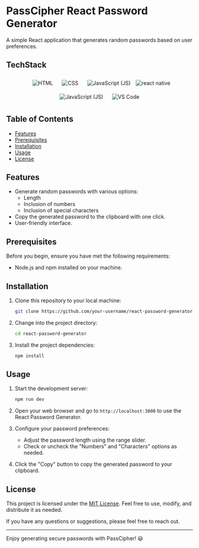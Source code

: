 # PassCipher React Password Generator

A simple React application that generates random passwords based on user preferences.

## TechStack
<p align="center">
  <img src="https://img.icons8.com/color/96/000000/html-5.png" alt="HTML" style="margin: 10px;">
  <img src="https://img.icons8.com/color/96/000000/css3.png" alt="CSS" style="margin: 10px;">
  <img src="https://img.icons8.com/color/96/000000/javascript.png" alt="JavaScript (JS)" style="margin: 10px;">
  <img src="https://img.icons8.com/color/96/000000/react-native.png" alt="react native" style="margin: 0px;">
  <img src="https://img.icons8.com/color/96/000000/tailwindcss.png" alt="JavaScript (JS)" style="margin: 10px;">
  <img src="https://img.icons8.com/color/96/000000/visual-studio-code-2019.png" alt="VS Code" style="margin: 10px;">
</p>
  
## Table of Contents

- [Features](#features)
- [Prerequisites](#prerequisites)
- [Installation](#installation)
- [Usage](#usage)
- [License](#license)

## Features

- Generate random passwords with various options:
  - Length
  - Inclusion of numbers
  - Inclusion of special characters
- Copy the generated password to the clipboard with one click.
- User-friendly interface.

## Prerequisites

Before you begin, ensure you have met the following requirements:

- Node.js and npm installed on your machine.

## Installation

1. Clone this repository to your local machine:

   ```bash
   git clone https://github.com/your-username/react-password-generator.git
   ```

2. Change into the project directory:

   ```bash
   cd react-password-generator
   ```

3. Install the project dependencies:

   ```bash
   npm install
   ```

## Usage

1. Start the development server:

   ```bash
   npm run dev
   ```

2. Open your web browser and go to `http://localhost:3000` to use the React Password Generator.

3. Configure your password preferences:
   - Adjust the password length using the range slider.
   - Check or uncheck the "Numbers" and "Characters" options as needed.

4. Click the "Copy" button to copy the generated password to your clipboard.

## License

This project is licensed under the [MIT License](LICENSE). Feel free to use, modify, and distribute it as needed.

If you have any questions or suggestions, please feel free to reach out.

---

Enjoy generating secure passwords with PassCipher! 😃
